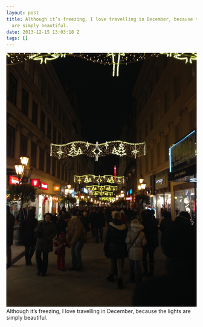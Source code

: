 ```yaml
---
layout: post
title: Although it’s freezing, I love travelling in December, because the lights
  are simply beautiful.
date: 2013-12-15 13:03:18 Z
tags: []
---
```

![](/media/2013/12/70076374937.jpg)
Although it’s freezing, I love travelling in December, because the lights are simply beautiful.
